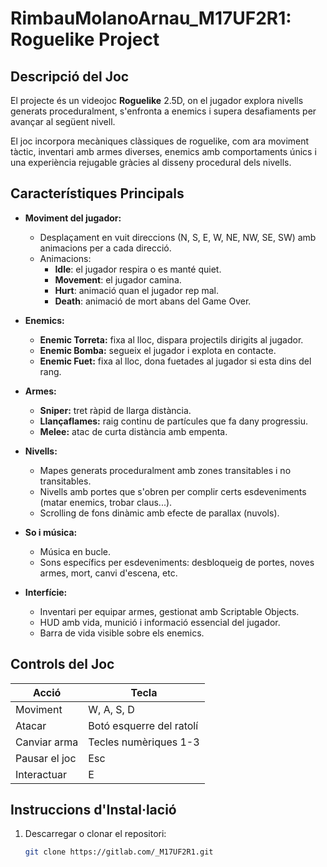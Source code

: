 # **RimbauMolanoArnau_M17UF2R1: Roguelike Project**

## **Descripció del Joc**
El projecte és un videojoc **Roguelike** 2.5D, on el jugador explora nivells generats proceduralment, s'enfronta a enemics i supera desafiaments per avançar al següent nivell.

El joc incorpora mecàniques clàssiques de roguelike, com ara moviment tàctic, inventari amb armes diverses, enemics amb comportaments únics i una experiència rejugable gràcies al disseny procedural dels nivells.

## **Característiques Principals**
- **Moviment del jugador:**
  - Desplaçament en vuit direccions (N, S, E, W, NE, NW, SE, SW) amb animacions per a cada direcció.
  - Animacions:
    - **Idle**: el jugador respira o es manté quiet.
    - **Movement**: el jugador camina.
    - **Hurt**: animació quan el jugador rep mal.
    - **Death**: animació de mort abans del Game Over.

- **Enemics:**
  - **Enemic Torreta:** fixa al lloc, dispara projectils dirigits al jugador.
  - **Enemic Bomba:** segueix el jugador i explota en contacte.
  - **Enemic Fuet:** fixa al lloc, dona fuetades al jugador si esta dins del rang.

- **Armes:**
  - **Sniper:** tret ràpid de llarga distància.
  - **Llançaflames:** raig continu de partícules que fa dany progressiu.
  - **Melee:** atac de curta distància amb empenta.

- **Nivells:**
  - Mapes generats proceduralment amb zones transitables i no transitables.
  - Nivells amb portes que s'obren per complir certs esdeveniments (matar enemics, trobar claus...).
  - Scrolling de fons dinàmic amb efecte de parallax (nuvols).

- **So i música:**
  - Música en bucle.
  - Sons específics per esdeveniments: desbloqueig de portes, noves armes, mort, canvi d'escena, etc.

- **Interfície:**
  - Inventari per equipar armes, gestionat amb Scriptable Objects.
  - HUD amb vida, munició i informació essencial del jugador.
  - Barra de vida visible sobre els enemics.

## **Controls del Joc**
| **Acció**            | **Tecla**     |
|-----------------------|---------------|
| Moviment             | W, A, S, D    |
| Atacar               | Botó esquerre del ratolí |
| Canviar arma         | Tecles numèriques 1-3 |
| Pausar el joc        | Esc           |
| Interactuar          | E             |

## **Instruccions d'Instal·lació**
1. Descarregar o clonar el repositori:
   ```bash
   git clone https://gitlab.com/_M17UF2R1.git
